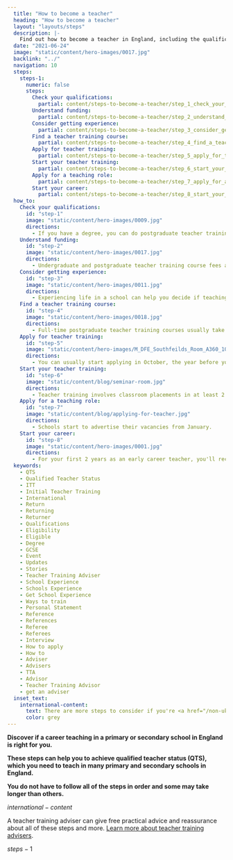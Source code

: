 ```yaml
---
  title: "How to become a teacher"
  heading: "How to become a teacher"
  layout: "layouts/steps"
  description: |-
    Find out how to become a teacher in England, including the qualifications you need, how to fund your training and where to find school experience.
  date: "2021-06-24"
  image: "static/content/hero-images/0017.jpg"
  backlink: "../"
  navigation: 10
  steps:
    steps-1:
      numeric: false
      steps: 
        Check your qualifications:
          partial: content/steps-to-become-a-teacher/step_1_check_your_qualifications
        Understand funding:
          partial: content/steps-to-become-a-teacher/step_2_understand_funding
        Consider getting experience:
          partial: content/steps-to-become-a-teacher/step_3_consider_getting_experience
        Find a teacher training course:
          partial: content/steps-to-become-a-teacher/step_4_find_a_teacher_training_course
        Apply for teacher training:
          partial: content/steps-to-become-a-teacher/step_5_apply_for_teacher_training
        Start your teacher training:
          partial: content/steps-to-become-a-teacher/step_6_start_your_teacher_training
        Apply for a teaching role:
          partial: content/steps-to-become-a-teacher/step_7_apply_for_a_teaching_role
        Start your career:
          partial: content/steps-to-become-a-teacher/step_8_start_your_career
  how_to:
    Check your qualifications:
      id: "step-1"
      image: "static/content/hero-images/0009.jpg"
      directions:
        - If you have a degree, you can do postgraduate teacher training. If you do not have a degree, you can do undergraduate teacher training.
    Understand funding:
      id: "step-2"
      image: "static/content/hero-images/0017.jpg"
      directions:
        - Undergraduate and postgraduate teacher training course fees are around £9,250 per year, but there is funding available.
    Consider getting experience:
      id: "step-3"
      image: "static/content/hero-images/0011.jpg"
      directions:
        - Experiencing life in a school can help you decide if teaching is right for you and who you want to teach.
    Find a teacher training course:
      id: "step-4"
      image: "static/content/hero-images/0018.jpg"
      directions:
        - Full-time postgraduate teacher training courses usually take 9 months. Undergraduate teacher training usually takes 4 years.
    Apply for teacher training:
      id: "step-5"
      image: "static/content/hero-images/M_DFE_Southfeilds_Room_A360_10445.jpg"
      directions:
        - You can usually start applying in October, the year before your course starts.
    Start your teacher training:
      id: "step-6"
      image: "static/content/blog/seminar-room.jpg"
      directions:
        - Teacher training involves classroom placements in at least 2 schools, with some theoretical learning.
    Apply for a teaching role:
      id: "step-7"
      image: "static/content/blog/applying-for-teacher.jpg"
      directions:
        - Schools start to advertise their vacancies from January.
    Start your career:
      id: "step-8"
      image: "static/content/hero-images/0001.jpg"
      directions:
        - For your first 2 years as an early career teacher, you'll receive a package of support to help you find your feet.
  keywords:
    - QTS
    - Qualified Teacher Status
    - ITT
    - Initial Teacher Training
    - International
    - Return
    - Returning
    - Returner
    - Qualifications
    - Eligibility
    - Eligible
    - Degree
    - GCSE
    - Event
    - Updates
    - Stories
    - Teacher Training Adviser
    - School Experience
    - Schools Experience
    - Get School Experience
    - Ways to train
    - Personal Statement
    - Reference
    - References
    - Referee
    - Referees
    - Interview
    - How to apply
    - How to
    - Adviser
    - Advisers
    - TTA
    - Advisor
    - Teacher Training Advisor
    - get an adviser
  inset_text:
    international-content:
      text: There are more steps to consider if you're <a href="/non-uk-teachers">a non-UK citizen</a>.
      color: grey
---
```


<strong>Discover if a career teaching in a primary or secondary school in England is right for you.</strong>

<b>These steps can help you to achieve qualified teacher status (QTS), which you need to teach in many primary and secondary schools in England.</b>

<b>You do not have to follow all of the steps in order and some may take longer than others.</b>

$international-content$

A teacher training adviser can give free practical advice and reassurance about all of these steps and more. [Learn more about teacher training advisers](/teacher-training-advisers).

$steps-1$
